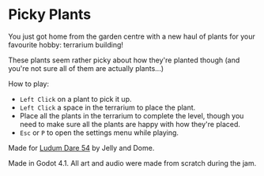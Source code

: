 # Picky Plants

You just got home from the garden centre with a new haul of plants for your
favourite hobby: terrarium building!

These plants seem rather picky about how they're planted though (and you're
not sure all of them are actually plants...)

How to play:

- `Left Click` on a plant to pick it up.
- `Left Click` a space in the terrarium to place the plant.
- Place all the plants in the terrarium to complete the level, though you need
  to make sure all the plants are happy with how they're placed.
- `Esc` or `P` to open the settings menu while playing.

Made for [Ludum Dare 54](https://ldjam.com/events/ludum-dare/54/picky-plants) by Jelly and Dome.

Made in Godot 4.1. All art and audio were made from scratch during the jam.
